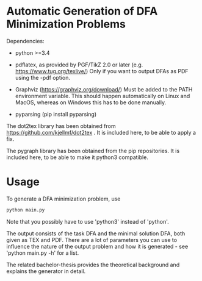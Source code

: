 # Automatic Generation of DFA Minimization Problems

Dependencies:

* python >=3.4
* pdflatex, as provided by PGF/TikZ 2.0 or later (e.g. https://www.tug.org/texlive/) 
Only if you want to output DFAs as PDF using the -pdf option.
* Graphviz (https://graphviz.org/download/)
Must be added to the PATH environment variable. This should happen automatically on Linux and MacOS, whereas on Windows this has to be done manually.

* pyparsing (pip install pyparsing)

The dot2tex library has been obtained from https://github.com/kjellmf/dot2tex .
It is included here, to be able to apply a fix.

The pygraph library has been obtained from the pip repositories.
It is included here, to be able to make it python3 compatible.

# Usage

To generate a DFA minimization problem, use
```bash
python main.py
```
Note that you possibly have to use 'python3' instead of 'python'.

The output consists of the task DFA and the minimal solution DFA, both given as TEX and PDF. There are a lot of parameters you can use to influence the nature of the output problem and how it is generated - see 'python main.py -h' for a list.

The related bachelor-thesis provides the theoretical background and explains the generator in detail.
